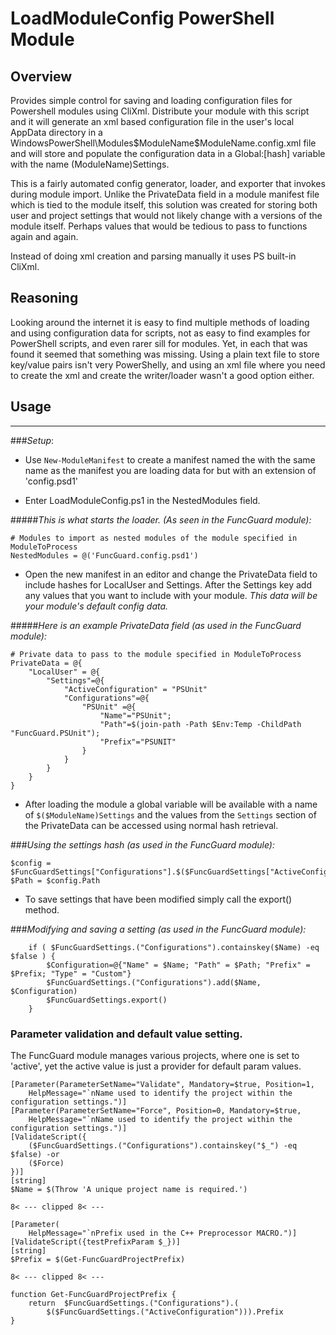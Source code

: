 LoadModuleConfig PowerShell Module
==================================

Overview
--------

Provides simple control for saving and loading configuration files for Powershell
modules using CliXml.  Distribute your module with this script and it will
generate an xml based configuration file in the user's local AppData directory
in a WindowsPowerShell\Modules\$ModuleName\$ModuleName.config.xml file and will
store and populate the configuration data in a Global:[hash] variable with the
name $($ModuleName)Settings.

This is a fairly automated config generator, loader, and exporter that invokes
during module import.  Unlike the PrivateData field in a module manifest file
which is tied to the module itself, this solution was created for storing both
user and project settings that would not likely change with a versions of the
module itself.  Perhaps values that would be tedious to pass to functions again
and again.

Instead of doing xml creation and parsing manually it uses PS built-in CliXml.

Reasoning
---------
Looking around the internet it is easy to find multiple methods of loading and
using configuration data for scripts, not as easy to find examples for PowerShell
scripts, and even rarer sill for modules.  Yet, in each that was found it seemed
that something was missing.  Using a plain text file to store key/value pairs
isn't very PowerShelly, and using an xml file where you need to create the xml
and create the writer/loader wasn't a good option either.

Usage
-----

---

###_Setup_:

- Use `New-ModuleManifest` to create a manifest named
the with the same name as the manifest you are loading data for but with an
extension of 'config.psd1'

- Enter LoadModuleConfig.ps1 in the NestedModules field.

#####_This is what starts the loader. (As seen in the FuncGuard module):_

	# Modules to import as nested modules of the module specified in ModuleToProcess
	NestedModules = @('FuncGuard.config.psd1')

- Open the new manifest in an editor and change the PrivateData field to include
hashes for LocalUser and Settings.  After the Settings key add any values that
you want to include with your module. _This data will be your module's default config data._

#####_Here is an example PrivateData field (as used in the FuncGuard module):_

	# Private data to pass to the module specified in ModuleToProcess
	PrivateData = @{
		"LocalUser" = @{
			"Settings"=@{
				"ActiveConfiguration" = "PSUnit"
				"Configurations"=@{
					"PSUnit" =@{
						"Name"="PSUnit";
						"Path"=$(join-path -Path $Env:Temp -ChildPath "FuncGuard.PSUnit");
						"Prefix"="PSUNIT"
					}
				}
			}
		}
	}

- After loading the module a global variable will be available with a name of
`$($ModuleName)Settings` and the values from the `Settings` section of the
PrivateData can be accessed using normal hash retrieval.

###_Using the settings hash (as used in the FuncGuard module):_

	$config = $FuncGuardSettings["Configurations"].$($FuncGuardSettings["ActiveConfiguration"])
	$Path = $config.Path

- To save settings that have been modified simply call the export() method.

###_Modifying and saving a setting (as used in the FuncGuard module):_

		if ( $FuncGuardSettings.("Configurations").containskey($Name) -eq $false ) {
			$Configuration=@{"Name" = $Name; "Path" = $Path; "Prefix" = $Prefix; "Type" = "Custom"}
			$FuncGuardSettings.("Configurations").add($Name, $Configuration)
			$FuncGuardSettings.export()
		}


### Parameter validation and default value setting.
The FuncGuard module manages various projects, where one is set to 'active', yet
the active value is just a provider for default param values.

	[Parameter(ParameterSetName="Validate", Mandatory=$true, Position=1,
		HelpMessage="`nName used to identify the project within the configuration settings.")]
	[Parameter(ParameterSetName="Force", Position=0, Mandatory=$true,
		HelpMessage="`nName used to identify the project within the configuration settings.")]
	[ValidateScript({
		($FuncGuardSettings.("Configurations").containskey("$_") -eq $false) -or
		($Force)
	})]
	[string]
	$Name = $(Throw 'A unique project name is required.')

	8< --- clipped 8< ---

	[Parameter(
		HelpMessage="`nPrefix used in the C++ Preprocessor MACRO.")]
	[ValidateScript({testPrefixParam $_})]
	[string]
	$Prefix = $(Get-FuncGuardProjectPrefix)

	8< --- clipped 8< ---

	function Get-FuncGuardProjectPrefix {
		return 	$FuncGuardSettings.("Configurations").(
			$($FuncGuardSettings.("ActiveConfiguration"))).Prefix
	}
